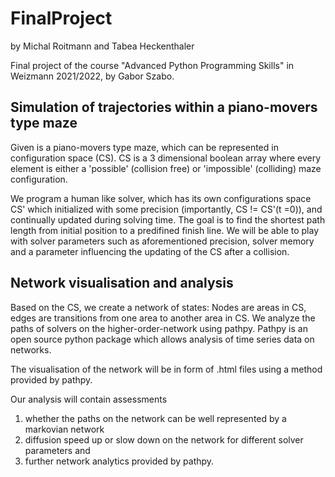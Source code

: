 # FinalProject
by Michal Roitmann and Tabea Heckenthaler

Final project of the course "Advanced Python Programming Skills" in Weizmann 2021/2022, by Gabor Szabo. 

## Simulation of trajectories within a piano-movers type maze
Given is a piano-movers type maze, which can be represented in configuration space (CS). CS is a 3 dimensional boolean array where every element is either a 'possible' (collision free) or 'impossible' (colliding) maze configuration.  

We program a human like solver, which has its own configurations space CS' which initialized with some precision (importantly, CS != CS'(t =0)), and continually updated during solving time. The goal is to find the shortest path length from initial position to a predifined finish line. We will be able to play with solver parameters such as aforementioned precision, solver memory and a parameter influencing the updating of the CS after a collision.  

## Network visualisation and analysis 
Based on the CS, we create a network of states: Nodes are areas in CS, edges are transitions from one area to another area in CS. 
We analyze the paths of solvers on the higher-order-network using pathpy. 
Pathpy is an open source python package which allows analysis of time series data on networks.  

The visualisation of the network will be in form of .html files using a method provided by pathpy.

Our analysis will contain assessments 
1. whether the paths on the network can be well represented by a markovian network 
2. diffusion speed up or slow down on the network for different solver parameters and 
3. further network analytics provided by pathpy.
